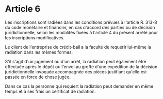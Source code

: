 # Article 6

Les inscriptions sont radiées dans les conditions prévues à l'article R. 313-8 du code monétaire et financier, en cas d'accord des parties ou de décision juridictionnelle, selon les modalités fixées à l'article 4 du présent arrêté pour les inscriptions modificatives.

Le client de l'entreprise de crédit-bail a la faculté de requérir lui-même la radiation dans les mêmes formes.

S'il s'agit d'un jugement ou d'un arrêt, la radiation peut également être effectuée après le dépôt ou l'envoi au greffe d'une expédition de la décision juridictionnelle invoquée accompagnée des pièces justifiant qu'elle est passée en force de chose jugée.

Dans ce cas la personne qui requiert la radiation peut demander en même temps et à ses frais un certificat de radiation.
